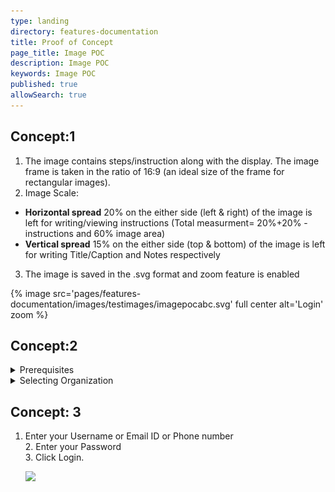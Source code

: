 ```yaml
---
type: landing
directory: features-documentation
title: Proof of Concept
page_title: Image POC
description: Image POC
keywords: Image POC
published: true
allowSearch: true
---
```

## Concept:1

1. The image contains steps/instruction along with the display. The image frame is taken in the ratio of 16:9 (an ideal size of the frame for rectangular images). <br>
2. Image Scale: <br>
- **Horizontal spread** 20% on the either side (left & right) of the image is left for writing/viewing instructions (Total measurment= 20%+20% - instructions and 60% image area)<br>
- **Vertical spread** 15% on the either side (top & bottom) of the image is left for writing Title/Caption and Notes respectively<br>
3. The image is saved in the .svg format and zoom feature is enabled

{% image src='pages/features-documentation/images/testimages/imagepocabc.svg' full center alt='Login' zoom %}

## Concept:2

<details>
    <summary>
        Prerequisites
    </summary>
    <table>
       <tr>
        <th style="width:35%;">Step</th>
        <th style="width:65%;">Screen</th>
       </tr>
       <tr>
         <td>1. You are logged in as the administrator<br>2. You are currently on <b>Home</b> page. You want to view, review and analyze content creation or consumption patterns<br>3. You have clicked  <b>Admin Dashboard</b> from the profile drop down 
        </td>
        <td><img src="pages/features-documentation/images/admindashboard/prerequisites.png"></td>
      </tr>
      </table>
    </details>
    
<details>
    <summary>
        Selecting Organization
    </summary>
    <table>
  <tr>
    <th style="width:35%;">Step</th>
    <th style="width:65%;">Screen</th>
  </tr>
  <tr>
    <td>1.Click <b>Select Organization</b> from the drop down, to select the organization for which you require the analytics</td>
     <td><img src="pages/features-documentation/images/admindashboard/selectorg.png"></td>
  </tr>
</table>
    </details>

## Concept: 3

<body>
	<ol>
		<li>
			Enter your Username or Email ID or Phone number <br>2. Enter your Password <br>3. Click Login. 
			
<a href="pages/features-documentation/images/testimages/poc_image1.png"  target="_blank"><img src="thumbnail.png"/></a>
		</li>
	</ol>
</body>







    

